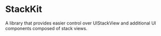 # StackKit

A library that provides easier control over UIStackView and additional UI components composed of stack views.
